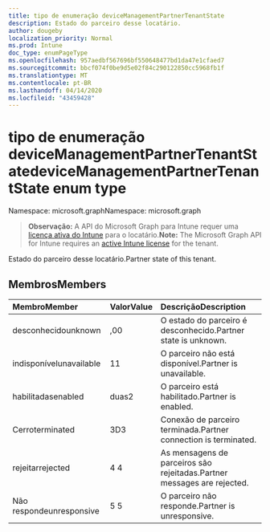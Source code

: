 ```yaml
---
title: tipo de enumeração deviceManagementPartnerTenantState
description: Estado do parceiro desse locatário.
author: dougeby
localization_priority: Normal
ms.prod: Intune
doc_type: enumPageType
ms.openlocfilehash: 957aedbf567696bf550648477bd1da47e1cfaed7
ms.sourcegitcommit: bbcf074f0be9d5e02f84c290122850cc5968fb1f
ms.translationtype: MT
ms.contentlocale: pt-BR
ms.lasthandoff: 04/14/2020
ms.locfileid: "43459428"
---
```

# <a name="devicemanagementpartnertenantstate-enum-type"></a><span data-ttu-id="47ce5-103">tipo de enumeração deviceManagementPartnerTenantState</span><span class="sxs-lookup"><span data-stu-id="47ce5-103">deviceManagementPartnerTenantState enum type</span></span>

<span data-ttu-id="47ce5-104">Namespace: microsoft.graph</span><span class="sxs-lookup"><span data-stu-id="47ce5-104">Namespace: microsoft.graph</span></span>

> <span data-ttu-id="47ce5-105">**Observação:** A API do Microsoft Graph para Intune requer uma [licença ativa do Intune](https://go.microsoft.com/fwlink/?linkid=839381) para o locatário.</span><span class="sxs-lookup"><span data-stu-id="47ce5-105">**Note:** The Microsoft Graph API for Intune requires an [active Intune license](https://go.microsoft.com/fwlink/?linkid=839381) for the tenant.</span></span>

<span data-ttu-id="47ce5-106">Estado do parceiro desse locatário.</span><span class="sxs-lookup"><span data-stu-id="47ce5-106">Partner state of this tenant.</span></span>

## <a name="members"></a><span data-ttu-id="47ce5-107">Membros</span><span class="sxs-lookup"><span data-stu-id="47ce5-107">Members</span></span>
|<span data-ttu-id="47ce5-108">Membro</span><span class="sxs-lookup"><span data-stu-id="47ce5-108">Member</span></span>|<span data-ttu-id="47ce5-109">Valor</span><span class="sxs-lookup"><span data-stu-id="47ce5-109">Value</span></span>|<span data-ttu-id="47ce5-110">Descrição</span><span class="sxs-lookup"><span data-stu-id="47ce5-110">Description</span></span>|
|:---|:---|:---|
|<span data-ttu-id="47ce5-111">desconhecido</span><span class="sxs-lookup"><span data-stu-id="47ce5-111">unknown</span></span>|<span data-ttu-id="47ce5-112">,0</span><span class="sxs-lookup"><span data-stu-id="47ce5-112">0</span></span>|<span data-ttu-id="47ce5-113">O estado do parceiro é desconhecido.</span><span class="sxs-lookup"><span data-stu-id="47ce5-113">Partner state is unknown.</span></span>|
|<span data-ttu-id="47ce5-114">indisponível</span><span class="sxs-lookup"><span data-stu-id="47ce5-114">unavailable</span></span>|<span data-ttu-id="47ce5-115">1</span><span class="sxs-lookup"><span data-stu-id="47ce5-115">1</span></span>|<span data-ttu-id="47ce5-116">O parceiro não está disponível.</span><span class="sxs-lookup"><span data-stu-id="47ce5-116">Partner is unavailable.</span></span>|
|<span data-ttu-id="47ce5-117">habilitadas</span><span class="sxs-lookup"><span data-stu-id="47ce5-117">enabled</span></span>|<span data-ttu-id="47ce5-118">duas</span><span class="sxs-lookup"><span data-stu-id="47ce5-118">2</span></span>|<span data-ttu-id="47ce5-119">O parceiro está habilitado.</span><span class="sxs-lookup"><span data-stu-id="47ce5-119">Partner is enabled.</span></span>|
|<span data-ttu-id="47ce5-120">Cerro</span><span class="sxs-lookup"><span data-stu-id="47ce5-120">terminated</span></span>|<span data-ttu-id="47ce5-121">3D</span><span class="sxs-lookup"><span data-stu-id="47ce5-121">3</span></span>|<span data-ttu-id="47ce5-122">Conexão de parceiro terminada.</span><span class="sxs-lookup"><span data-stu-id="47ce5-122">Partner connection is terminated.</span></span>|
|<span data-ttu-id="47ce5-123">rejeitar</span><span class="sxs-lookup"><span data-stu-id="47ce5-123">rejected</span></span>|<span data-ttu-id="47ce5-124">4 </span><span class="sxs-lookup"><span data-stu-id="47ce5-124">4</span></span>|<span data-ttu-id="47ce5-125">As mensagens de parceiros são rejeitadas.</span><span class="sxs-lookup"><span data-stu-id="47ce5-125">Partner messages are rejected.</span></span>|
|<span data-ttu-id="47ce5-126">Não responde</span><span class="sxs-lookup"><span data-stu-id="47ce5-126">unresponsive</span></span>|<span data-ttu-id="47ce5-127">5 </span><span class="sxs-lookup"><span data-stu-id="47ce5-127">5</span></span>|<span data-ttu-id="47ce5-128">O parceiro não responde.</span><span class="sxs-lookup"><span data-stu-id="47ce5-128">Partner is unresponsive.</span></span>|







